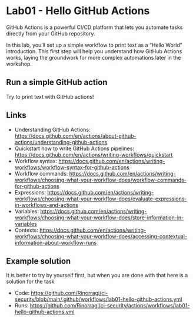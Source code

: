 # Lab01 - Hello GitHub Actions

GitHub Actions is a powerful CI/CD platform that lets you automate tasks directly from your GitHub repository.

In this lab, you’ll set up a simple workflow to print text as a “Hello World” introduction. This first step will help you understand how GitHub Actions works, laying the groundwork for more complex automations later in the workshop.

## Run a simple GitHub action

Try to print text with GitHub actions!

## Links

- Understanding GitHub Actions: <https://docs.github.com/en/actions/about-github-actions/understanding-github-actions>
- Quickstart how to write GitHub Actions pipelines: <https://docs.github.com/en/actions/writing-workflows/quickstart>
- Workflow syntax: <https://docs.github.com/en/actions/writing-workflows/workflow-syntax-for-github-actions>
- Workflow commands: <https://docs.github.com/en/actions/writing-workflows/choosing-what-your-workflow-does/workflow-commands-for-github-actions>
- Expressions: <https://docs.github.com/en/actions/writing-workflows/choosing-what-your-workflow-does/evaluate-expressions-in-workflows-and-actions>
- Variables: <https://docs.github.com/en/actions/writing-workflows/choosing-what-your-workflow-does/store-information-in-variables>
- Contexts: <https://docs.github.com/en/actions/writing-workflows/choosing-what-your-workflow-does/accessing-contextual-information-about-workflow-runs>

## Example solution

It is better to try by yourself first, but when you are done with that here is a solution for the task

- Code: <https://github.com/Rinorragi/ci-security/blob/main/.github/workflows/lab01-hello-github-actions.yml>
- Runs: <https://github.com/Rinorragi/ci-security/actions/workflows/lab01-hello-github-actions.yml>
